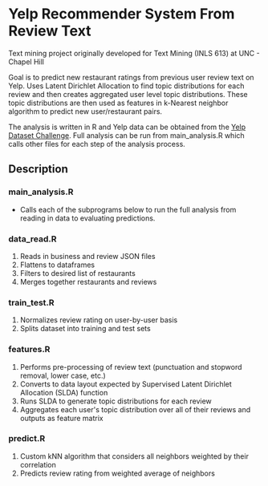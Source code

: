 # Yelp Recommender System From Review Text

Text mining project originally developed for Text Mining (INLS 613) at UNC - Chapel Hill

Goal is to predict new restaurant ratings from previous user review text on Yelp. Uses 
Latent Dirichlet Allocation to find topic distributions for each review and then creates 
aggregated user level topic distributions. These topic distributions are then used as 
features in k-Nearest neighbor algorithm to predict new user/restaurant pairs.

The analysis is written in R and Yelp data can be obtained from the [Yelp Dataset Challenge](https://www.yelp.com/dataset_challenge).
Full analysis can be run from main_analysis.R which calls other files for each step of the analysis process.


## Description

### main_analysis.R
* Calls each of the subprograms below to run the full analysis from reading in data to evaluating predictions.

### data_read.R
1. Reads in business and review JSON files
2. Flattens to dataframes
3. Filters to desired list of restaurants
4. Merges together restaurants and reviews

### train_test.R
1. Normalizes review rating on user-by-user basis
2. Splits dataset into training and test sets

### features.R
1. Performs pre-processing of review text (punctuation and stopword removal, lower case, etc.)
2. Converts to data layout expected by Supervised Latent Dirichlet Allocation (SLDA) function
3. Runs SLDA to generate topic distributions for each review
4. Aggregates each user's topic distribution over all of their reviews and outputs as feature matrix

### predict.R
1. Custom kNN algorithm that considers all neighbors weighted by their correlation
2. Predicts review rating from weighted average of neighbors

